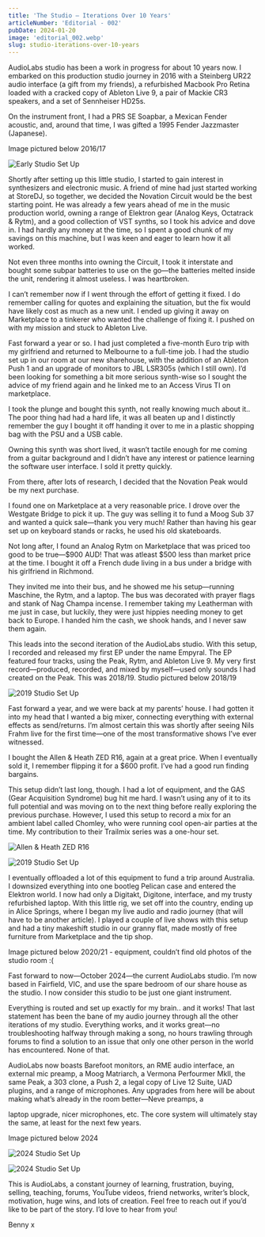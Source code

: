 ```yaml
---
title: 'The Studio — Iterations Over 10 Years'
articleNumber: 'Editorial - 002'
pubDate: 2024-01-20
image: 'editorial_002.webp'
slug: studio-iterations-over-10-years
---
```


AudioLabs studio has been a work in progress for about 10 years now.
I embarked on this production studio journey in 2016 with a Steinberg UR22 audio interface (a gift
from my friends), a refurbished Macbook Pro Retina loaded with a cracked copy of Ableton Live 9, a
pair of Mackie CR3 speakers, and a set of Sennheiser HD25s.

On the instrument front, I had a PRS SE Soapbar, a Mexican Fender acoustic, and, around that
time, I was gifted a 1995 Fender Jazzmaster (Japanese).

Image pictured below 2016/17

![Early Studio Set Up](../../../public/images/blog/2.1.jpg "2016 Studio Set Up")

Shortly after setting up this little studio, I started to gain interest in synthesizers and electronic music.
A friend of mine had just started working at StoreDJ, so together, we decided the Novation Circuit
would be the best starting point. He was already a few years ahead of me in the music production
world, owning a range of Elektron gear (Analog Keys, Octatrack & Rytm), and a good collection of
VST synths, so I took his advice and dove in.
I had hardly any money at the time, so I spent a good chunk of my savings on this machine, but I
was keen and eager to learn how it all worked.

Not even three months into owning the Circuit, I took it interstate and bought some subpar batteries
to use on the go—the batteries melted inside the unit, rendering it almost useless.
I was heartbroken.

I can’t remember now if I went through the effort of getting it fixed. I do remember calling for quotes
and explaining the situation, but the fix would have likely cost as much as a new unit. I ended up
giving it away on Marketplace to a tinkerer who wanted the challenge of fixing it. I pushed on with my
mission and stuck to Ableton Live.

Fast forward a year or so. I had just completed a five-month Euro trip with my girlfriend and returned
to Melbourne to a full-time job. I had the studio set up in our room at our new sharehouse, with the
addition of an Ableton Push 1 and an upgrade of monitors to JBL LSR305s (which I still own). I’d
been looking for something a bit more serious synth-wise so I sought the advice of my friend again
and he linked me to an Access Virus TI on marketplace.

I took the plunge and bought this synth, not really knowing much about it.. The poor thing had had a
hard life, it was all beaten up and I distinctly remember the guy I bought it off handing it over to me in
a plastic shopping bag with the PSU and a USB cable.

Owning this synth was short lived, it wasn’t tactile enough for me coming from a guitar background
and I didn’t have any interest or patience learning the software user interface. I sold it pretty quickly.

From there, after lots of research, I decided that the Novation Peak would be my next purchase.

I found one on Marketplace at a very reasonable price. I drove over the Westgate Bridge to pick it
up. The guy was selling it to fund a Moog Sub 37 and wanted a quick sale—thank you very much!
Rather than having his gear set up on keyboard stands or racks, he used his old skateboards.

Not long after, I found an Analog Rytm on Marketplace that was priced too good to be true—$900
AUD! That was atleast $500 less than market price at the time.
I bought it off a French dude living in a bus under a bridge with his girlfriend in Richmond.

They invited me into their bus, and he showed me his setup—running Maschine, the Rytm, and a
laptop. The bus was decorated with prayer flags and stank of Nag Champa incense.
I remember taking my Leatherman with me just in case, but luckily, they were just hippies needing
money to get back to Europe. I handed him the cash, we shook hands, and I never saw them again.

This leads into the second iteration of the AudioLabs studio. With this setup, I recorded and released
my first EP under the name Empyral. The EP featured four tracks, using the Peak, Rytm, and
Ableton Live 9. My very first record—produced, recorded, and mixed by myself—used only sounds I
had created on the Peak. This was 2018/19.
Studio pictured below 2018/19

![2019 Studio Set Up](../../../public/images/blog/2.2.jpg "2019 Studio Set Up")

Fast forward a year, and we were back at my parents’ house. I had gotten it into my head that I
wanted a big mixer, connecting everything with external effects as send/returns. I’m almost certain
this was shortly after seeing Nils Frahm live for the first time—one of the most transformative shows
I’ve ever witnessed.

I bought the Allen & Heath ZED R16, again at a great price. When I eventually sold it, I remember
flipping it for a $600 profit. I’ve had a good run finding bargains.

This setup didn’t last long, though. I had a lot of equipment, and the GAS (Gear Acquisition
Syndrome) bug hit me hard. I wasn’t using any of it to its full potential and was moving on to the next
thing before really exploring the previous purchase. However, I used this setup to record a mix for an
ambient label called Chomley, who were running cool open-air parties at the time. My contribution to
their Trailmix series was a one-hour set.

![Allen & Heath ZED R16](../../../public/images/blog/2.3.jpg "Allen & Heath ZED R16")

![2019 Studio Set Up](../../../public/images/blog/2.4.jpg "2019 Studio Set Up")

I eventually offloaded a lot of this equipment to fund a trip around Australia. I downsized everything
into one bootleg Pelican case and entered the Elektron world. I now had only a Digitakt, Digitone,
interface, and my trusty refurbished laptop. With this little rig, we set off into the country, ending up in
Alice Springs, where I began my live audio and radio journey (that will have to be another article). I
played a couple of live shows with this setup and had a tiny makeshift studio in our granny flat, made
mostly of free furniture from Marketplace and the tip shop.

Image pictured below 2020/21 - equipment, couldn’t find old photos of the studio room :(

Fast forward to now—October 2024—the current AudioLabs studio. I’m now based in Fairfield, VIC,
and use the spare bedroom of our share house as the studio. I now consider this studio to be just
one giant instrument.

Everything is routed and set up exactly for my brain.. and it works!
That last statement has been the bane of my audio journey through all the other iterations of my
studio. Everything works, and it works great—no troubleshooting halfway through making a song, no
hours trawling through forums to find a solution to an issue that only one other person in the world
has encountered. None of that.

AudioLabs now boasts Barefoot monitors, an RME audio interface, an external mic preamp, a Moog
Matriarch, a Vermona Perfourmer MkII, the same Peak, a 303 clone, a Push 2, a legal copy of Live
12 Suite, UAD plugins, and a range of microphones.
Any upgrades from here will be about making what’s already in the room better—Neve preamps, a

laptop upgrade, nicer microphones, etc. The core system will ultimately stay the same, at least for
the next few years.

Image pictured below 2024

![2024 Studio Set Up](../../../public/images/blog/2.6.jpg "2024 Studio Set Up")

![2024 Studio Set Up](../../../public/images/blog/2.7.jpg "2024 Studio Set Up")

This is AudioLabs, a constant journey of learning, frustration, buying, selling, teaching, forums,
YouTube videos, friend networks, writer’s block, motivation, huge wins, and lots of creation.
Feel free to reach out if you’d like to be part of the story. I’d love to hear from you!

Benny x